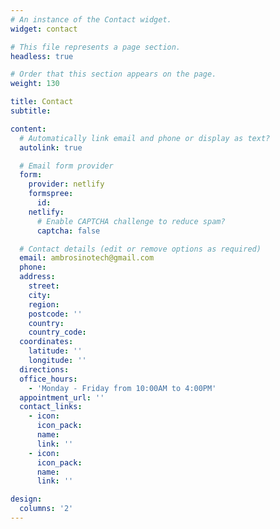```yaml
---
# An instance of the Contact widget.
widget: contact

# This file represents a page section.
headless: true

# Order that this section appears on the page.
weight: 130

title: Contact
subtitle:

content:
  # Automatically link email and phone or display as text?
  autolink: true

  # Email form provider
  form:
    provider: netlify
    formspree:
      id:
    netlify:
      # Enable CAPTCHA challenge to reduce spam?
      captcha: false

  # Contact details (edit or remove options as required)
  email: ambrosinotech@gmail.com
  phone:
  address:
    street:
    city:
    region:
    postcode: ''
    country:
    country_code:
  coordinates:
    latitude: ''
    longitude: ''
  directions:
  office_hours:
    - 'Monday - Friday from 10:00AM to 4:00PM'
  appointment_url: ''
  contact_links:
    - icon:
      icon_pack:
      name:
      link: ''
    - icon:
      icon_pack:
      name:
      link: ''

design:
  columns: '2'
---
```

<!-- https://calendly.com for appointments -->

<!-- - icon: instagram-square
  icon_pack: fab
  name: DM Me
  link: 'https://www.instagram.com/ambrosino94/' -->
